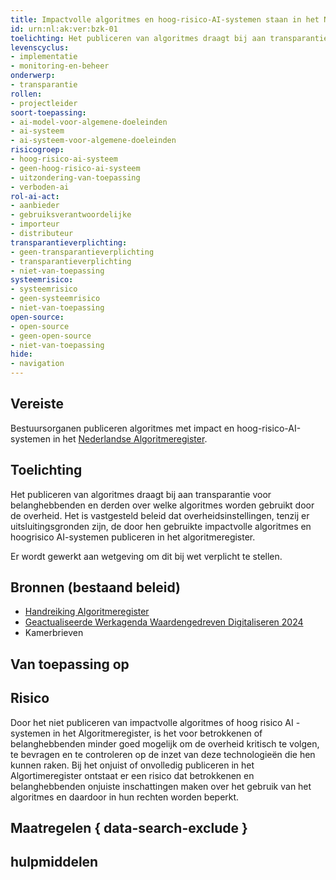 ```yaml
---
title: Impactvolle algoritmes en hoog-risico-AI-systemen staan in het Nederlandse Algoritmeregister
id: urn:nl:ak:ver:bzk-01
toelichting: Het publiceren van algoritmes draagt bij aan transparantie voor belanghebbenden en derden over welke algoritmes worden gebruikt door de overheid. Het is vastgesteld beleid dat overheidsinstellingen, tenzij er uitsluitingsgronden zijn, de door hen gebruikte impactvolle algoritmes en hoog-risico AI-systemen publiceren in het algoritmeregister. 
levenscyclus: 
- implementatie
- monitoring-en-beheer
onderwerp: 
- transparantie
rollen:
- projectleider
soort-toepassing:
- ai-model-voor-algemene-doeleinden
- ai-systeem
- ai-systeem-voor-algemene-doeleinden
risicogroep: 
- hoog-risico-ai-systeem
- geen-hoog-risico-ai-systeem
- uitzondering-van-toepassing
- verboden-ai
rol-ai-act:
- aanbieder
- gebruiksverantwoordelijke
- importeur
- distributeur
transparantieverplichting: 
- geen-transparantieverplichting
- transparantieverplichting 
- niet-van-toepassing
systeemrisico:
- systeemrisico
- geen-systeemrisico
- niet-van-toepassing
open-source: 
- open-source
- geen-open-source
- niet-van-toepassing
hide:
- navigation
---
```


<!-- tags -->
## Vereiste
Bestuursorganen publiceren algoritmes met impact en hoog-risico-AI-systemen in het [Nederlandse Algoritmeregister](../hulpmiddelen/algoritmeregister.md).

## Toelichting 
Het publiceren van algoritmes draagt bij aan transparantie voor belanghebbenden en derden over welke algoritmes worden gebruikt door de overheid.
Het is vastgesteld beleid dat overheidsinstellingen, tenzij er uitsluitingsgronden zijn, de door hen gebruikte impactvolle algoritmes en hoogrisico AI-systemen publiceren in het algoritmeregister.

Er wordt gewerkt aan wetgeving om dit bij wet verplicht te stellen.

## Bronnen (bestaand beleid)
- [Handreiking Algoritmeregister](https://www.digitaleoverheid.nl/document/handreiking-algoritmeregister/)
- [Geactualiseerde Werkagenda Waardengedreven Digitaliseren 2024](https://open.overheid.nl/documenten/8fb16ed3-0946-49d5-bf1a-96724f1762d6/file)
- Kamerbrieven

## Van toepassing op 
<!-- tags-ai-act --> 

## Risico 
Door het niet publiceren van impactvolle algoritmes of hoog risico AI -systemen in het Algoritmeregister, is het voor betrokkenen of belanghebbenden minder goed mogelijk om de overheid kritisch te volgen, te bevragen en te controleren op de inzet van deze technologieën die hen kunnen raken. 
Bij het onjuist of onvolledig publiceren in het Algortimeregister ontstaat er een risico dat betrokkenen en belanghebbenden onjuiste inschattingen maken over het gebruik van het algoritmes en daardoor in hun rechten worden beperkt.

## Maatregelen { data-search-exclude } 
<!-- list_maatregelen vereiste/bzk-01-algoritmeregister no-search no-onderwerp no-rol no-levenscyclus -->

## hulpmiddelen
<!-- list_hulpmiddelen vereiste/bzk-01-algoritmeregister no-search no-onderwerp no-rol no-levenscyclus no-id -->
